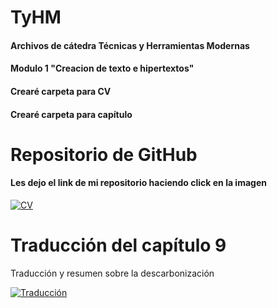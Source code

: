 # TyHM
#### Archivos de cátedra Técnicas y Herramientas Modernas <br>
#### Modulo 1 "Creacion de texto e hipertextos" <br>
#### Crearé carpeta para CV 
#### Crearé carpeta para capítulo 

# Repositorio de GitHub
#### Les dejo el link de mi repositorio haciendo click en la imagen

<a href="https://github.com/juancruzpalma/TyHM/blob/main/CV%20Juan%20Cruz%20Palma.pdf">
<img src="https://user-images.githubusercontent.com/86415825/123273728-48d76700-d4d9-11eb-99e1-69a9d8aad14a.png" alt="CV" width"300px">
</a>

# Traducción del capítulo 9
<p>Traducción y resumen sobre la descarbonización</p>
<a href="https://github.com/juancruzpalma/TyHM/blob/main/Cap_tulo_6-3%20pdf.pdf">
<img src="https://user-images.githubusercontent.com/86415825/123274044-8c31d580-d4d9-11eb-9452-7f8e4bc3917b.png" alt="Traducción" width"300px">
</a>
